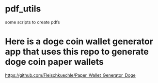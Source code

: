 # pdf_utils
some scripts to create pdfs
# Here is a doge coin wallet generator app that uses this repo to generate doge coin paper wallets

https://github.com/Fleischkuechle/Paper_Wallet_Generator_Doge


